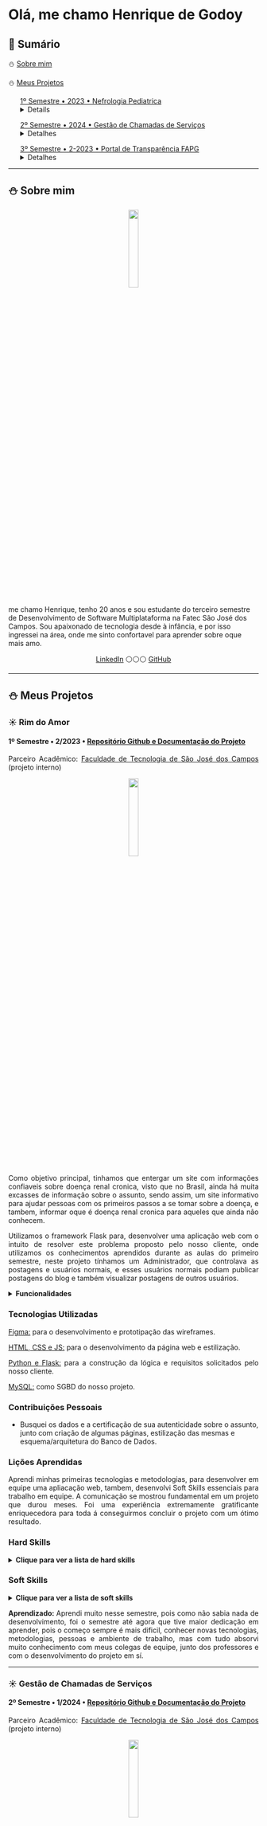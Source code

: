 <h1>Olá, me chamo Henrique de Godoy</h1>
<h2 href="#sumario">📄 Sumário</h2>
<p>⛄ <a href="#sobreMim">Sobre mim</a></p>
<p>⛄ <a href="#meusProjetos">Meus Projetos</a></p>
<div class="1semestre">
<ul><a href="#nefro">1º Semestre • 2023 • Nefrologia Pediatrica </a>
  <details>
    <summary">Detalhes</summary>
    <ul>⛄ <a href="#tecnologiasUtilizadas">Tecnologias Utilizadas</a></ul>
    <ul>⛄ <a href="#contribuiçõesPessoais">Contribuições Pessoais</a></ul>
    <ul>⛄ <a href="#liçõesAprendidas">Lições Aprendidas</a>
    <ul>⛄ <a href="#hardSkills">Hard Skills</a></ul>
    <ul>⛄ <a href="#softSkills">Soft Skills</a></ul>
    </ul>
  </details>
</ul>
</div>
<div class="2semestre">
<ul><a href="#serviceDesk">2º Semestre • 2024 • Gestão de Chamadas de Serviços </a>
  <details>
    <summary>Detalhes</summary>
    <ul>⛄ <a href="#tecnologiasUtilizadas-">Tecnologias Utilizadas</a></ul>
    <ul>⛄ <a href="#contribuiçõesPessoais-">Contribuições Pessoais</a></ul>
    <ul>⛄ <a href="#liçõesAprendidas-">Lições Aprendidas</a>
    <ul>⛄ <a href="#hardSkills-">Hard Skills</a></ul>
    <ul>⛄ <a href="#softSkills-">Soft Skills</a></ul>
    </ul>
  </details>
</ul>
</div>
</div>
<div class="3semestre">
<ul><a href="#a-sync">3º Semestre • 2-2023 • Portal de Transparência FAPG</a>
  <details>
    <summary>Detalhes</summary>
    <ul>⛄ <a href="#tecnologiasUtilizadas--">Tecnologias Utilizadas</a></ul>
    <ul>⛄ <a href="#contribuiçõesPessoais--">Contribuições Pessoais</a></ul>
    <ul>⛄ <a href="#liçõesAprendidas--">Lições Aprendidas</a>
    <ul>⛄ <a href="#hardSkills--">Hard Skills</a></ul>
    <ul>⛄ <a href="#softSkills--">Soft Skills</a></ul>
    </ul>
  </details>
</ul>
</div>
<hr>
<h2>⛄ Sobre mim</h2>
<p align="center"><img src="eu.jpg" width="20%"></p>
<p>me chamo Henrique, tenho 20 anos e sou estudante do terceiro semestre de Desenvolvimento de Software Multiplataforma na Fatec São José dos Campos. Sou apaixonado de tecnologia desde à infância, e por isso ingressei na área, onde me sinto confortavel para aprender sobre  oque mais amo.</p>
<p align="center"><a href="https://www.linkedin.com/in/henriquegramos/">LinkedIn</a> ⚪⚪⚪ <a href="https://github.com/Henrique-GRamos">GitHub</a></p>
<hr>
<h2>⛄ Meus Projetos</h2>
<div class="1semestre">
<h3 id="nefro">☀️ Rim do Amor</h3>
<h4>1º Semestre • 2/2023 • <a href="https://github.com/Sync-FATEC/API-NEFRO">Repositório Github e Documentação do Projeto</a></h4>
<p align="justify">Parceiro Acadêmico: <a href="https://fatecsjc-prd.azurewebsites.net/">Faculdade de Tecnologia de São José dos Campos</a> (projeto interno)</p>
<p align="center"><img src="sync.png" width="20%"></img>
<p align="justify">Como objetivo principal, tinhamos que entergar um site com informações confiaveis sobre doença renal cronica, visto que no Brasil, ainda há muita excasses de informação sobre o assunto, sendo assim, um site informativo para ajudar pessoas com os primeiros passos a se tomar sobre a doença, e tambem, informar oque é doença renal cronica para aqueles que ainda não conhecem.</p>
<p align="justify">Utilizamos o framework Flask para, desenvolver uma aplicação web com o intuito de resolver este problema proposto pelo nosso cliente, onde utilizamos os conhecimentos aprendidos durante as aulas do primeiro semestre, neste projeto tínhamos um Administrador, que controlava as postagens e usuários normais, e esses usuários normais podiam publicar postagens do blog e também visualizar postagens de outros usuários.</p>
<details>
  <summary><b>Funcionalidades</b></summary>
  <ul>
    <li>Usuário: Os usuários conseguem criar contas e criar publicações com imagens sobre as vivências e dificuldades da Doença Renal Crônica.</li>
    <li>Administrador: Recebem as postagens para aprovação antes de serem publicadas no blog, e também pode excluir conteudos que violam os direitos humano.</li>
    <li>Blog: Mostra histórias sobre pessoas com IRC. Aonde são feitas postagens sobre as vivências e dificuldades da Doença Renal Crônica.</li>
    <li>Dados: Mostra dados verídicos e atualizados sobre o tema para os usuários.</li>
  </ul>
</details>
<h3 id="tecnologiasUtilizadas">Tecnologias Utilizadas</h3>
<p align="justify"><a href="https://www.figma.com/">Figma:</a> para o desenvolvimento e prototipação das wireframes.</p>
<p align="justify"><a href="https://www.w3.org/standards/">HTML, CSS e JS:</a> para o desenvolvimento da página web e estilização.</p>
<p align="justify"><a href="https://flask.palletsprojects.com/en/3.0.x/">Python e Flask:</a> para a construção da lógica e requisitos solicitados pelo nosso cliente.</p>
<p align="justify"><a href="https://www.mysql.com/">MySQL:</a> como SGBD do nosso projeto.</p>
<h3 id="contribuiçõesPessoais">Contribuições Pessoais</h3>
<ul>
  <li>Busquei os dados e a certificação de sua autenticidade sobre o assunto, junto com criação de algumas páginas, estilização das mesmas e esquema/arquitetura do Banco de Dados.</li>
</ul>
<h3 id="liçõesAprendidas">Lições Aprendidas</h3>
<p align="justify">Aprendi minhas primeiras tecnologias e metodologias, para desenvolver em equipe uma apliacação web, tambem, desenvolvi Soft Skills essenciais para trabalho em equipe. A comunicação se mostrou fundamental em um projeto que durou meses. Foi uma experiência extremamente gratificante enriquecedora para toda á conseguirmos concluir o projeto com um ótimo resultado.</p>
<h3 id="hardSkills">Hard Skills</h3>
<details>
  <summary><b>Clique para ver a lista de hard skills</b></summary>
<table align="center">
  <tr>
    <th width="300px">Tecnologia/Metodologia</th>
    <th width="300px">Classificação</th>
  </tr>
  <tr>
    <td>Figma</td>
    <td>★★☆☆☆☆☆☆☆☆</td>
  </tr>
  <tr>
    <td>HTML</td>
    <td>★★★★★★★★☆☆</td>
  </tr>
  <tr>
    <td>CSS e Bootstrap</td>
    <td>★★★★★★★★☆☆</td>
  </tr>
  <tr>
    <td>JavaScript</td>
    <td>★★★☆☆☆☆☆☆☆</td>
  </tr>
  <tr>
    <td>Python e Flask</td>
    <td>★★★★★★☆☆☆☆</td>
  </tr>
  <tr>
    <td>MySQL</td>
    <td>★★★★★★★★★☆</td>
  </tr>
</table>
</details>
<h3 id="softSkills">Soft Skills</h3>
<details>
<summary><b>Clique para ver a lista de soft skills</b></summary>
  <table align="center">
    <tr>
      <th width="300px">Habilidade</th>
      <th width="300px">Classificação</th>
    </tr>
    <tr>
      <td>Proatividade</td>
      <td>★★★★★★☆☆☆☆</td>
    </tr>
    <tr>
      <td>Visão de Negócio</td>
      <td>★★★★★★☆☆☆☆</td>
    </tr>
    <tr>
      <td>Comunicação Assertiva</td>
      <td>★★★★★★★★☆☆</td>
    </tr>
    <tr>
      <td>Organização e Planejamento</td>
      <td>★★★★★☆☆☆☆☆</td>
    </tr>
    <tr>
      <td>Resiliência</td>
      <td>★★★★★★☆☆☆☆</td>
    </tr>
  </table>
</details>
<p align="justify"><b>Aprendizado: </b>Aprendi muito nesse semestre, pois como não sabia nada de desenvolvimento, foi o semestre até agora que tive maior dedicação em aprender, pois o começo sempre é mais dificil, conhecer novas tecnologias, metodologias, pessoas e ambiente de trabalho, mas com tudo absorvi muito conhecimento com meus colegas de equipe, junto dos professores e com o desenvolvimento do projeto em sí.</p>
</div>
<hr>
<div class="2semestre">
<h3 id="serviceDesk">☀️ Gestão de Chamadas de Serviços</h3>
<h4>2º Semestre • 1/2024 • <a href="https://github.com/Sync-FATEC/API-DESK">Repositório Github e Documentação do Projeto</a></h4>
<p align="justify">Parceiro Acadêmico: <a href="https://fatecsjc-prd.azurewebsites.net/">Faculdade de Tecnologia de São José dos Campos</a> (projeto interno)</p>
<p align="center"><img src="sync.png" width="20%"></img>
<p align="justify">Foi desenvolvido um sistema de gestão de chamados de serviços, com foco no acompanhamento e controle de atendimento.</p>
<p align="justify">O sistema contava com diferentes niveis de acesso, contando com; Administradores, Suporte e Clientes, cada um com permissões específicas. Essa estrutura permitiu gerenciar de forma eficaz os chamados de serviço, desde o registro até a resolução, assegurando que as necessidades dos usuários fossem atendidas.</p>
<p align="justify">Para o desenvolvimento, utilizamos tecnologias consolidadas no mercado, como JavaScript, TypeScript, Node.js e MySQL, que foram ensinadas em sala.</p>
<details>
  <summary><b>Funcionalidades</b></summary>
  <ul>
    <li>Administrador: Gerenciava todos os aspectos do sistema, incluindo a criação, edição e exclusão de suporte e usuários, além de acompanhar o status das chamadas e garantir o cumprimento dos mesmos.</li>
    <li>Suporte: Era responsavel, pelo atendimento ao cliente e resolver problemas.</li>
    <li>Cliente: Podia registrar novas chamadas de serviço, onde relataria seu problema, e caso houvesse dificuldade na comunicação poderia inicar um chat com o suporte.</li>
  </ul>
</details>
<h3 id="tecnologiasUtilizadas-">Tecnologias Utilizadas</h3>
<p align="justify"><a href="https://www.mysql.com/">MySQL:</a> como SGBD do sistema, garantindo armazenamento e manipulação eficiente dos dados.</p>
<p align="justify"><a href="https://nodejs.org/en">JavaScript, TypeScript e Node.js:</a> para a implementação da lógica de negócios e dos requisitos do sistema.</p>
<p align="justify"><a href="https://react.dev/">React:</a> para a criação da interface do usuário, proporcionando uma melhor experiência o usuário de forma intuitiva .</p>
<p align="justify"><a href="https://developer.mozilla.org/en-US/docs/Web/CSS">CSS:</a> para a estilização visual das páginas web.</p>
<h3 id="contribuiçõesPessoais-">Contribuições Pessoais</h3>
<ul>
  <li>Estruturação e arquitetura do BD para segurança dos dados</li>
  <li>Desenvolvimento de funcionalidades para armazenar o iventario disponivel dentro dos chamos no BD.</li>
  <li>Desenvolvimento de página de visualização dos chamados, junto com sua estilização.</li>
</ul>
<h3 id="liçõesAprendidas-">Lições Aprendidas</h3>
<p align="justify">Concluir um projeto tão importante me deixou muito alegre, pois pude aprender sobre tecnologias que permitem muitas possibilidades em desenvolvimento front-end, tendo assim, uma melhor facilidade para uma UX mais confortavel ao usuário final, junto com a dificuldade de garantir a segurança e integridade dos dados tendo varios niveis de acessos.</p>
<h3 id="hardSkills-">Hard Skills</h3>
<details>
  <summary><b>Clique para ver a lista de hard skills</b></summary>
  <table align="center">
    <tr>
      <th width="300px">Tecnologia/Metodologia</th>
      <th width="300px">Classificação</th>
    </tr>
    <tr>
      <td>React</td>
      <td>★★★★★★★★☆</td>
    </tr>
    <tr>
      <td>JavaScript, Typescript e Node</td>
      <td>★★★★★★★★★☆</td>
    </tr>
    <tr>
    <td>CSS</td>
    <td>★★★★★★★★☆☆</td>
    </tr>
    <tr>
      <td>MySQL</td>
      <td>★★★★★★★★★☆</td>
    </tr>
  </table>
</details>
<h3 id="softSkills-">Soft Skills</h3>
<details>
<summary><b>Clique para ver a lista de soft skills</b></summary>
  <table align="center">
    <tr>
      <th width="300px">Habilidade</th>
      <th width="300px">Classificação</th>
    </tr>
    <tr>
      <td>Proatividade</td>
      <td>★★★★★★★☆☆☆</td>
    </tr>
    <tr>
      <td>Visão de Negócio</td>
      <td>★★★★★★★★★☆</td>
    </tr>
    <tr>
      <td>Comunicação Assertiva</td>
      <td>★★★★★★★★☆☆</td>
    </tr>
    <tr>
      <td>Organização e Planejamento</td>
      <td>★★★★★★★☆☆☆</td>
    </tr>
    <tr>
      <td>Resiliência</td>
      <td>★★★★☆☆☆☆☆☆</td>
    </tr>
  </table>
</details>
<p align="justify"><b>Aprendizado:</b> nesse semestre, tive a oportunidade de aprender muito mais sobre a importancia de um suporte/atendimento ao cliente de uma empresa, onde é crucial termos uma comunicação com o cliente, ouvi-lo, entende-lo e ajuda-lo, também, pude aprender mais sobre planejamento profissional, visto que o projeto contava com um estoque de itens e uma lista de funcionarios e turnos. </p>
</div>
<hr>
<div class="3semestre">
<h3 id="a-sync">☀️ Portal de Transparência FAPG</h3>
<h4>3º Semestre • 2/2024 • <a href="https://github.com/A-Sync-Fatec/api-fatec-3sem-24">Repositório Github e Documentação do Projeto</a></h4>
<p align="justify">Parceiro Acadêmico: <a href="https://fapg.org.br/">FAPG</a></p>
<p align="center"><img src="A-Sync.png" width="20%"></img>
<p align="justify">O desenvolvimento da solução para o Portal de Transparência da Fundação tem como objetivo garantir a transparência das informações dos projetos realizados, atendendo às exigências legais. Apresentamos uma aplicação que permite a inserção de projetos, consulta de informações e a geração de relatórios e dashboards. Garantindo a organização e a transparência dos dados nele postado.</p>
<details>
  <summary><b>Funcionalidades</b></summary>
  <ul>
    <li>Cadastro de Projetos: Oferece uma funcionalidade para o cadastro de novos projetos, facilitando o processo de inclusão de dados.</li>
    <li>Pesquisa de Projetos: Interface de pesquisa por filtro, amplos filtros para uma busca mais ampla e diversificada.</li>
    <li>Cadastro de Usuários: Facilita o cadastro de novos adimistradores, usuários, parceirias e bolsistas e o gerenciamento de permissões, permitindo níveis de acesso diferenciados.</li>
    <li>Relatórios e Dashboards: Geração de relatórios e dashboards com filtros específicos para visualizar o andamento dos projetos e o cumprimento das obrigações de transparência.</li>
  </ul>
</details>
<h3 id="tecnologiasUtilizadas--">Tecnologias Utilizadas</h3>
<p align="justify"><a href="https://react.dev/">React:</a> para o desenvolvimento da interface do usuário, criando uma experiência dinâmica e interativa.</p>
<p align="justify"><a href="https://spring.io/projects/spring-boot">Spring Boot framework:</a> para a construção da lógica de backend, atendendo aos requisitos técnicos e de integração do sistema.</p>
<p align="justify"><a href="https://www.mysql.com/">MySQL:</a> como SGBD para armazenar e gerenciar os dados do projeto de forma eficiente.</p>
<h3 id="contribuiçõesPessoais--">Contribuições Pessoais</h3>
<ul>
  <li>Alinhamento do projeto com o parceiro.</li>
  <li>Documentação sobre o andamento do projeto.</li>
  <li>Planejamento do MVP entregue ao cliente, desenvolvido juntamento com o time.</li>
</ul>
<h3 id="liçõesAprendidas--">Lições Aprendidas</h3>
<p align="justify">Neste semestre aprendi a dificuldade de uma documentação e alinhamento de um projeto, mas mesmo assim acabei gostando e me interessando bastante, consegui compreender melhor sobre trabalho em equipe, e que todos dentro do projeto tem que estar alinhados, não somento com o projeto, mas com uns aos outros, para facilitar o desenvolvimento e comunicação do projeto, este semestre aprendi muito mais Soft Skills do que em comparação com Hard Skills.</p>
<h3 id="hardSkills--">Hard Skills</h3>
<details>
  <summary><b>Clique para ver a lista de hard skills</b></summary>
  <table align="center">
    <tr>
      <th width="300px">Tecnologia/Metodologia</th>
      <th width="300px">Classificação</th>
    </tr>
    <tr>
    <tr>
      <td>React</td>
      <td>★★☆☆☆☆☆☆☆☆</td>
    </tr>
    <tr>
      <td>Java e Spring Boot</td>
      <td>☆☆☆☆☆☆☆☆☆☆</td>
    </tr>
    <tr>
      <td>MySQL</td>
      <td>★★★★☆☆☆☆☆☆</td>
    </tr>
  </table>
</details>
<h3 id="softSkills--">Soft Skills</h3>
<details>
<summary><b>Clique para ver a lista de soft skills</b></summary>
  <table align="center">
    <tr>
      <th width="300px">Habilidade</th>
      <th width="300px">Classificação</th>
    </tr>
    <tr>
      <td>Proatividade</td>
      <td>★★★★★★★★★☆</td>
    </tr>
    <tr>
      <td>Visão de Negócio</td>
      <td>★★★★★★★★★★</td>
    </tr>
    <tr>
      <td>Comunicação Assertiva</td>
      <td>★★★★★★★★★☆</td>
    </tr>
    <tr>
      <td>Organização e Planejamento</td>
      <td>★★★★★★★★★☆</td>
    </tr>
    <tr>
      <td>Resiliência</td>
      <td>★★★★★★★★★☆</td>
    </tr>
  </table>
</details>
<p align="justify"><b>Aprendizado:</b> aprendi muito sobre trabalho em equipe, respeitar o tempo do colega com maior dificuldade, mas, aprendi também a ser árduo com o outro extremo, uma pessoa que acaba por fazer suas obrigações, as vezes ajudar os outros, mas que acaba prejudicando a equipe de alguma forma, aprendi que conseguir ter uma comunicação clara e profissional com ambos os lados é de grande aprendizado para mim e para os outros.</p>
</div>
<hr>
